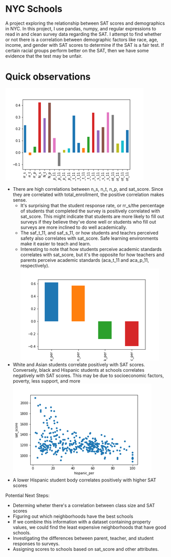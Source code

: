 # NYC Schools
A project exploring the relationship between SAT scores and demographics in NYC. In this project, I use pandas, numpy, and regular expressions to read in and clean survey data regarding the SAT. I attempt to find whether or not there is a correlation between demographic factors like race, age, income, and gender with SAT scores to determine if the SAT is a fair test. If certain racial groups perform better on the SAT, then we have some evidence that the test may be unfair. 

# Quick observations

![SAT Scores and Survey Takers Correlation](https://github.com/fvu958/NYC_Schools/blob/master/graphs/sat_score_survey_corr.png)
- There are high correlations between n_s, n_t, n_p, and sat_score. Since they are correlated with total_enrollment, the positive correlation makes sense.
    - It's surprising that the student response rate, or rr_s/the percentage of students that completed the survey is positively correlated with sat_score. This might indicate that students are more likely to fill out surveys if they believe they've done well or students who fill out surveys are more inclined to do well academically.
    - The saf_t_11, and saf_s_11, or how students and teachrs perceived safety also correlates with sat_score. Safe learning environments make it easier to teach and learn.
    - Interesting to note that how students perceive academic standards correlates with sat_score, but it's the opposite for how teachers and parents perceive academic standards (aca_t_11 and aca_p_11, respectively).
![SAT Scores and Race Correlation](https://github.com/fvu958/NYC_Schools/blob/master/graphs/sat_score_race_corr.png)
- White and Asian students correlate positively with SAT scores. Conversely, black and Hispanic students at schools correlates negatively with SAT scores. This may be due to socioeconomic factors, poverty, less support, and more
![SAT Scores and Hispanic Enrollment Correlation](https://github.com/fvu958/NYC_Schools/blob/master/graphs/sat_score_hispanic_corr.png)
- A lower Hispanic student body correlates positively with higher SAT scores



Potential Next Steps:
- Determing wheter there's a correlation between class size and SAT scores
- Figuring out which neighborhoods have the best schools
- If we combine this information with a dataset containing property values, we could find the least expensive neighborhoods that have good schools.
- Investigating the differences between parent, teacher, and student responses to surveys.
- Assigning scores to schools based on sat_score and other attributes.
